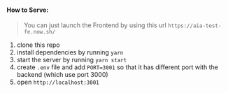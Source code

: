 #### How to Serve:

> You can just launch the Frontend by using this url `https://aia-test-fe.now.sh/`

1. clone this repo
2. install dependencies by running `yarn`
3. start the server by running `yarn start`
4. create `.env` file and add `PORT=3001` so that it has different port with the backend (which use port 3000)
5. open `http://localhost:3001`
